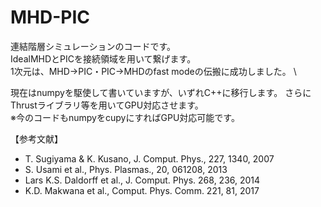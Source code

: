 # MHD-PIC

連結階層シミュレーションのコードです。 \
IdealMHDとPICを接続領域を用いて繋げます。 \
1次元は、MHD→PIC・PIC→MHDのfast modeの伝搬に成功しました。 \

現在はnumpyを駆使して書いていますが、いずれC++に移行します。
さらにThrustライブラリ等を用いてGPU対応させます。 \
※今のコードもnumpyをcupyにすればGPU対応可能です。


【参考文献】
- T. Sugiyama & K. Kusano, J. Comput. Phys., 227, 1340, 2007 
- S. Usami et al., Phys. Plasmas., 20, 061208, 2013 
- Lars K.S. Daldorff et al., J. Comput. Phys. 268, 236, 2014
- K.D. Makwana et al., Comput. Phys. Comm. 221, 81, 2017
